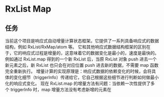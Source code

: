 # RxList Map 

## 任务
当前这个项目是响应式自动增量计算状态框架。它提供了一系列具备响应式的数据结构，例如 RxList/RxMap/atom 等。
它和其他响应式数据结构框架的区别在于，它的响应式过程是增量的，这意味着它的数据变化是最小的，速度是最快的。
例如通过 RxList.map 得到的一个新 RxList 后，当原 RxList 对象 push 进去一个新元素之后，新 RxList 也只会在对应位置 push 进去新的数据，不需要 map 函数完全重新执行。
增量计算的实现原理是：响应式数据的依赖变化的时候，会将具体的变化细节（triggerInfo）传递给它，它自己根据这些细节进行判断如何做最小化的响应式变化。
现在 RxList.map 的增量方法有问题：当依赖一次性提供了多个 triggerInfo 时，map 增量方法没有考虑新增的元素在